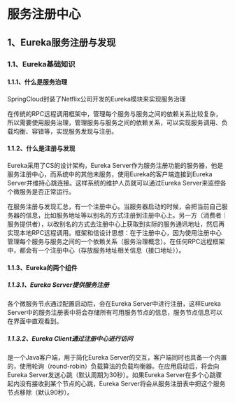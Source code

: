 # 服务注册中心

## 1、Eureka服务注册与发现

### 1.1、Eureka基础知识

#### 1.1.1、什么是服务治理

SpringCloud封装了Netflix公司开发的Eureka模块来实现服务治理

在传统的RPC远程调用框架中，管理每个服务与服务之间的依赖关系比较复杂，所以需要使用服务治理，管理服务与服务之间的依赖关系，可以实现服务调用、负载均衡、容错等，实现服务发现与注册。

#### 1.1.2、什么是注册与发现

Eureka采用了CS的设计架构，Eureka Server作为服务注册功能的服务器，他是服务注册中心，而系统中的其他未服务，使用Eureka的客户端连接到Eureka Server并维持心跳连接。这样系统的维护人员就可以通过Eureka Server来监控各个微服务是否正常运行。

在服务注册与发现汇总，有一个注册中心。当服务器启动的时候，会把当前自己服务器的信息，比如服务地址等以别名的方式注册到注册中心上。另一方（消费者｜服务提供者），以改别名的方式去注册中心上获取到实际的服务通讯地址，然后再实现本地RPC远程调用。框架和信设计思想：在于注册中心，因为使用注册中心管理每个服务与服务之间的一个依赖关系（服务治理概念）。在任何RPC远程框架中，都会有一个注册中心（存放服务地址相关信息（接口地址））。

#### 1.1.3、Eureka的两个组件

##### 1.1.3.1、Eureka Server提供服务注册

各个微服务节点通过配置启动后，会在Eureka Server中进行注册，这样Eureka Server中的服务注册表中将会存储所有可用服务节点的信息，服务节点信息可以在界面中直观看到。

##### 1.1.3.2、Eureka Client通过注册中心进行访问

是一个Java客户端，用于简化Eureka Server的交互，客户端同时也具备一个内置的，使用轮询（round-robin）负载算法的负载均衡器。在应用启动后，将会向Eureka Server发送心跳（默认周期为30秒）。如果Eureka Server在多个心跳骤起内没有接收到某个节点的心跳，Eureka Server将会从服务注册表中把这个服务节点移除（默认90秒）。